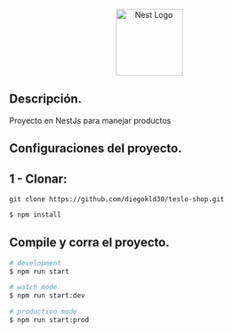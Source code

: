 <p align="center">
  <a href="http://nestjs.com/" target="blank"><img src="https://nestjs.com/img/logo-small.svg" width="120" alt="Nest Logo" /></a>
</p>

## Descripción.
Proyecto en NestJs para manejar productos

## Configuraciones del proyecto.

## 1 - Clonar:

```
git clone https://github.com/diegokld30/teslo-shop.git
```

```bash
$ npm install
```

## Compile y corra el proyecto.

```bash
# development
$ npm run start

# watch mode
$ npm run start:dev

# production mode
$ npm run start:prod
```
